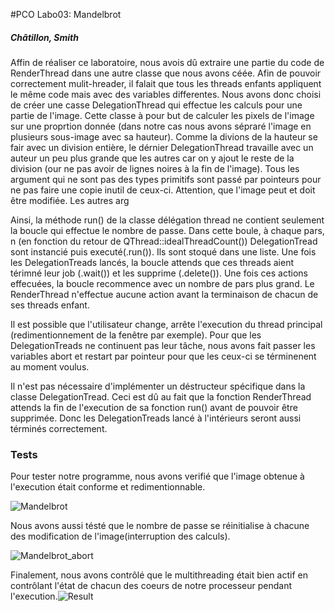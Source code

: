 #PCO Labo03: Mandelbrot

##### Châtillon, Smith

Affin de réaliser ce laboratoire, nous avois dû extraire une partie du code de RenderThread dans une autre classe que nous avons céée. Afin de pouvoir correctement mulit-hreader, il falait que tous les threads enfants appliquent le même code mais avec des variables differentes. Nous avons donc choisi de créer une casse DelegationThread qui effectue les calculs pour une partie de l'image. Cette classe à pour but de calculer les pixels de l'image sur une proprtion donnée (dans notre cas nous avons sépraré l'image en plusieurs sous-image avec sa hauteur).  Comme la divions de la hauteur se fair avec un division entière, le dérnier DelegationThread travaille avec un auteur un peu plus grande que les autres car on y ajout le reste de la division (our ne pas avoir de lignes noires à la fin de l'image). Tous les argument qui ne sont pas des types primitifs sont passé par pointeurs pour ne pas faire une copie inutil de ceux-ci. Attention, que l'image peut et doit être modifiée. Les autres arg

Ainsi, la méthode run() de la classe délégation thread ne contient seulement la boucle qui effectue le nombre de passe. Dans cette boule, à chaque pars, n (en fonction  du retour de QThread::idealThreadCount()) DelegationTread sont instancié puis executé(.run()). Ils sont stoqué dans une liste. Une fois les DelegationTreads lancés, la boucle attends que ces threads aient térimné leur job (.wait()) et les supprime (.delete()). Une fois ces actions effecuées, la boucle recommence avec un nombre de pars plus grand. Le RenderThread n'effectue aucune action avant la terminaison de chacun de ses threads enfant.

Il est possible que l'utilisateur change, arrête l'execution du thread principal (redimentionnement de la fenêtre par exemple). Pour que les DelegationTreads ne continuent pas leur tâche, nous avons fait passer les variables abort et restart par pointeur pour que les ceux-ci se términenent au moment voulus. 

Il n'est pas nécessaire d'implémenter un déstructeur spécifique dans la classe DelegationTread. Ceci est dû au fait que la fonction RenderThread attends la fin de l'execution de sa fonction run() avant de pouvoir être supprimée. Donc les DelegationTreads lancé à l'intérieurs seront aussi términés correctement.



### Tests

Pour tester notre programme, nous avons verifié que l'image obtenue à l'execution était conforme et redimentionnable.

![Mandelbrot](C:\Users\Jeremie\Documents\HEIG\PCO\Labo\Labo03.1\PCO_Laobo03\Mandelbrot.PNG)

Nous avons aussi tésté que le nombre de passe se réinitialise à chacune des modification de l'image(interruption des calculs).

![Mandelbrot_abort](C:\Users\Jeremie\Documents\HEIG\PCO\Labo\Labo03.1\PCO_Laobo03\Mandelbrot_abort.PNG)



Finalement, nous avons contrôlé que le multithreading était bien actif en contrôlant l'état de chacun des coeurs de notre processeur pendant l'execution.![Result](C:\Users\Jeremie\Documents\HEIG\PCO\Labo\Labo03.1\Result.jpg)